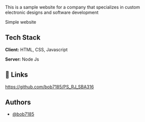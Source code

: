 
This is a sample website for a company that specializes in custom electronic designs and software development

Simple website 

## Tech Stack

**Client:** HTML, CSS, Javascript

**Server:** Node Js


## 🔗 Links
https://github.com/bob7185/PS_RJ_SBA316


## Authors

- [@bob7185](https://github.com/bob7185)

